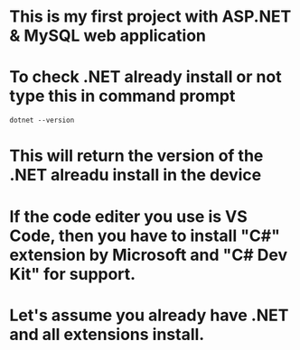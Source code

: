 # This is my first project with ASP.NET & MySQL web application
# To check .NET already install or not type this in command prompt
    dotnet --version
# This will return the version of the .NET alreadu install in the device

# If the code editer you use is VS Code, then you have to install "C#" extension by Microsoft and "C# Dev Kit" for support.
# Let's assume you already have .NET and all extensions install.
